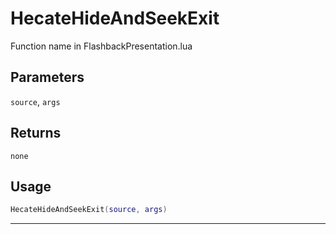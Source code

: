 # HecateHideAndSeekExit
Function name in FlashbackPresentation.lua
## Parameters
`source`, `args`
## Returns
`none`
## Usage
```lua
HecateHideAndSeekExit(source, args)
```
---
